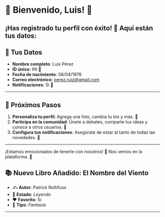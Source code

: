 # 🎉 Bienvenido, **Luis**! 🎉
¡Has registrado tu perfil con éxito! 🥳 Aquí están tus datos:
---

## 📝 **Tus Datos**
- **Nombre completo**: Luis Pérez
- **ID único**: If4 🔑
- **Fecha de nacimiento**: 08/04/1976
- **Correo electrónico**: perez.ruiz@gmail.com
- **Notificaciones**: Si 🔔
---

## 🎯 **Próximos Pasos**
1. **Personaliza tu perfil**: Agrega una foto, cambia tu bio y más. 📸
2. **Participa en la comunidad**: Únete a debates, comparte tus ideas y conoce a otros usuarios. 💬
3. **Configura tus notificaciones**: Asegúrate de estar al tanto de todas las novedades. 🔔
---

¡Estamos emocionados de tenerte con nosotros! 🎉 Nos vemos en la plataforma. 🌟
## 📚 **Nuevo Libro Añadido: El Nombre del Viento**
- ✍️ **Autor**: Patrick Rothfuss
- 📖 **Estado**: _Leyendo_
- ❤️ **Favorito**: Si
- 🔖 **Tipo**: _Fantasía_

---
